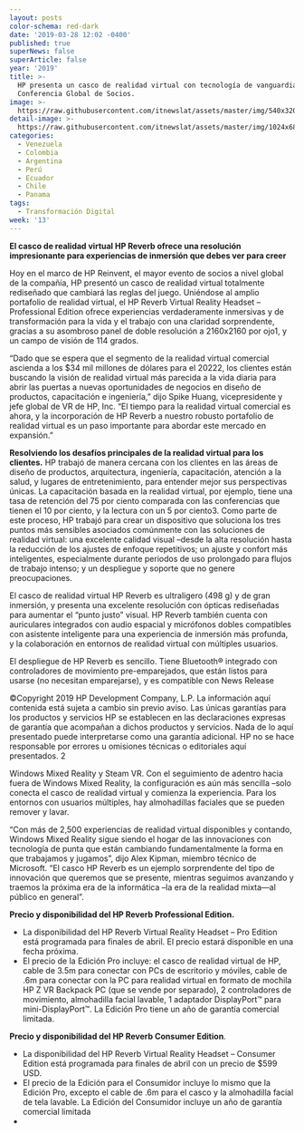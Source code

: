 ```yaml
---
layout: posts
color-schema: red-dark
date: '2019-03-28 12:02 -0400'
published: true
superNews: false
superArticle: false
year: '2019'
title: >-
  HP presenta un casco de realidad virtual con tecnología de vanguardia en la
  Conferencia Global de Socios.   
image: >-
  https://raw.githubusercontent.com/itnewslat/assets/master/img/540x320/HP-Casco-RV-p.jpg
detail-image: >-
  https://raw.githubusercontent.com/itnewslat/assets/master/img/1024x680/HP-Casco-RV-g.jpg
categories:
  - Venezuela
  - Colombia
  - Argentina
  - Perú
  - Ecuador
  - Chile
  - Panama
tags:
  - Transformación Digital
week: '13'
---
```

**El casco de realidad virtual HP Reverb ofrece una resolución impresionante para experiencias de inmersión que debes ver para creer**
 
Hoy en el marco de HP Reinvent, el mayor evento de socios a nivel global de la compañía, HP presentó un casco de realidad virtual totalmente rediseñado que cambiará las reglas del juego. Uniéndose al amplio portafolio de realidad virtual, el HP Reverb Virtual Reality Headset – Professional Edition ofrece experiencias verdaderamente inmersivas y de transformación para la vida y el trabajo con una claridad sorprendente, gracias a su asombroso panel de doble resolución a 2160x2160 por ojo1, y un campo de visión de 114 grados. 
 
“Dado que se espera que el segmento de la realidad virtual comercial ascienda a los $34 mil millones de dólares para el 20222, los clientes están buscando la visión de realidad virtual más parecida a la vida diaria para abrir las puertas a nuevas oportunidades de negocios en diseño de productos, capacitación e ingeniería,” dijo Spike Huang, vicepresidente y jefe global de VR de HP, Inc. “El tiempo para la realidad virtual comercial es ahora, y la incorporación de HP Reverb a nuestro robusto portafolio de realidad virtual es un paso importante para abordar este mercado en expansión.”   
 
**Resolviendo los desafíos principales de la realidad virtual para los clientes.**
HP trabajó de manera cercana con los clientes en las áreas de diseño de productos, arquitectura, ingeniería, capacitación, atención a la salud, y lugares de entretenimiento, para entender mejor sus perspectivas únicas. La capacitación basada en la realidad virtual, por ejemplo, tiene una tasa de retención del 75 por ciento comparada con las conferencias que tienen el 10 por ciento, y la lectura con un 5 por ciento3. Como parte de este proceso, HP trabajó para crear un dispositivo que soluciona los tres puntos más sensibles asociados comúnmente con las soluciones de realidad virtual: una excelente calidad visual –desde la alta resolución hasta la reducción de los ajustes de enfoque repetitivos; un ajuste y confort más inteligentes, especialmente durante periodos de uso prolongado para flujos de trabajo intenso; y un despliegue y soporte que no genere preocupaciones. 
 
El casco de realidad virtual HP Reverb es ultraligero (498 g) y de gran inmersión, y presenta una excelente resolución con ópticas rediseñadas para aumentar el “punto justo” visual. HP Reverb también cuenta con auriculares integrados con audio espacial y micrófonos dobles compatibles con asistente inteligente para una experiencia de inmersión más profunda, y la colaboración en entornos de realidad virtual con múltiples usuarios.  
 
El despliegue de HP Reverb es sencillo. Tiene Bluetooth® integrado con controladores de movimiento pre-emparejados, que están listos para usarse (no necesitan emparejarse), y es compatible con 
News Release     
 
©Copyright 2019 HP Development Company, L.P. La información aquí contenida está sujeta a cambio sin previo aviso. Las únicas garantías para los productos y servicios HP se establecen en las declaraciones expresas de garantía que acompañan a dichos productos y servicios. Nada de lo aquí presentado puede interpretarse como una garantía adicional. HP no se hace responsable por errores u omisiones técnicas o editoriales aquí presentados. 2 
 
Windows Mixed Reality y Steam VR. Con el seguimiento de adentro hacia fuera de Windows Mixed Reality, la configuración es aún más sencilla –solo conecta el casco de realidad virtual y comienza la experiencia. Para los entornos con usuarios múltiples, hay almohadillas faciales que se pueden remover y lavar.  
 
“Con más de 2,500 experiencias de realidad virtual disponibles y contando, Windows Mixed Reality sigue siendo el hogar de las innovaciones con tecnología de punta que están cambiando fundamentalmente la forma en que trabajamos y jugamos”, dijo Alex Kipman, miembro técnico de Microsoft. “El casco HP Reverb es un ejemplo sorprendente del tipo de innovación que queremos que se presente, mientras seguimos avanzando y traemos la próxima era de la informática –la era de la realidad mixta—al público en general”. 
 
**Precio y disponibilidad del HP Reverb Professional Edition.**
- La disponibilidad del HP Reverb Virtual Reality Headset – Pro Edition está programada para finales de abril. El precio estará disponible en una fecha próxima.  
- El precio de la Edición Pro incluye: el casco de realidad virtual de HP, cable de 3.5m para conectar con PCs de escritorio y móviles, cable de .6m para conectar con la PC para realidad virtual en formato de mochila HP Z VR Backpack PC (que se vende por separado), 2 controladores de movimiento, almohadilla facial lavable, 1 adaptador DisplayPort™ para mini-DisplayPort™. La Edición Pro tiene un año de garantía comercial limitada.   
 
**Precio y disponibilidad del HP Reverb Consumer Edition**. 
- La disponibilidad del HP Reverb Virtual Reality Headset – Consumer Edition está programada para finales de abril con un precio de $599 USD.
- El precio de la Edición para el Consumidor incluye lo mismo que la Edición Pro, excepto el cable de .6m para el casco y la almohadilla facial de tela lavable. La Edición del Consumidor incluye un año de garantía comercial limitada
-
